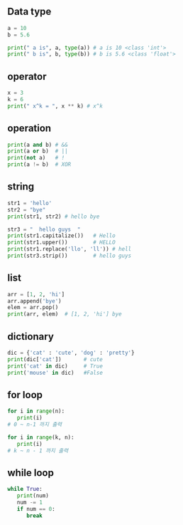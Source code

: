 ## Data type
```python
a = 10
b = 5.6

print(" a is", a, type(a)) # a is 10 <class 'int'>
print(" b is", b, type(b)) # b is 5.6 <class 'float'>
```

## operator
```python
x = 3
k = 6
print(" x^k = ", x ** k) # x^k
```

## operation
```python
print(a and b) # &&
print(a or b)  # ||
print(not a)   # !
print(a != b)  # XOR
```

## string
```python
str1 = 'hello'
str2 = "bye"
print(str1, str2) # hello bye

str3 = "  hello guys  "
print(str1.capitalize())   # Hello
print(str1.upper())        # HELLO
print(str1.replace('llo', 'll')) # hell
print(str3.strip())        # hello guys
```

## list
```python
arr = [1, 2, 'hi']
arr.append('bye')
elem = arr.pop()
print(arr, elem)  # [1, 2, 'hi'] bye
```

## dictionary
```python
dic = {'cat' : 'cute', 'dog' : 'pretty'}
print(dic['cat'])       # cute
print('cat' in dic)     # True
print('mouse' in dic)   #False
```

## for loop
```python
for i in range(n):
   print(i)
# 0 ~ n-1 까지 출력

for i in range(k, n):
   print(i)
# k ~ n - 1 까지 출력
```

## while loop
```python
while True:
   print(num)
   num -= 1
   if num == 0:
      break
```
